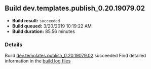 ## Build dev.templates.publish_0.20.19079.02
- **Build result:** `succeeded`
- **Build queued:** 3/20/2019 10:19:22 AM
- **Build duration:** 85.56 minutes
### Details
Build [dev.templates.publish_0.20.19079.02](https://winappstudio.visualstudio.com/web/build.aspx?pcguid=a4ef43be-68ce-4195-a619-079b4d9834c2&builduri=vstfs%3a%2f%2f%2fBuild%2fBuild%2f27313) succeeded
Find detailed information in the [build log files](https://uwpctdiags.blob.core.windows.net/buildlogs/dev.templates.publish_0.20.19079.02_logs.zip)
